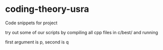 # coding-theory-usra

Code snippets for project

try out some of our scripts by compiling all cpp files in c/best/ and running

first argument is p, second is q
